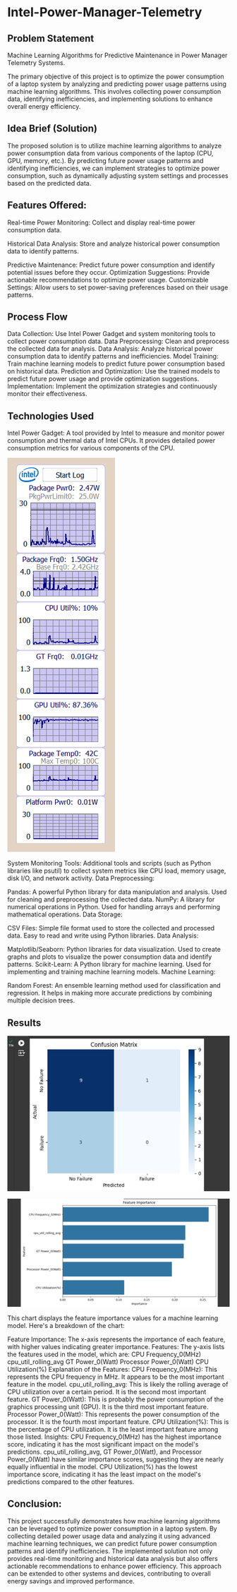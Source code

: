 # Intel-Power-Manager-Telemetry
## Problem Statement
Machine Learning Algorithms for Predictive Maintenance in Power Manager Telemetry Systems.

The primary objective of this project is to optimize the power consumption of a laptop system by analyzing and predicting power usage patterns using machine learning algorithms. This involves collecting power consumption data, identifying inefficiencies, and implementing solutions to enhance overall energy efficiency.
## Idea Brief (Solution)
The proposed solution is to utilize machine learning algorithms to analyze power consumption data from various components of the laptop (CPU, GPU, memory, etc.). By predicting future power usage patterns and identifying inefficiencies, we can implement strategies to optimize power consumption, such as dynamically adjusting system settings and processes based on the predicted data.
## Features Offered:
Real-time Power Monitoring: Collect and display real-time power consumption data.

Historical Data Analysis: Store and analyze historical power consumption data to identify patterns.

Predictive Maintenance: Predict future power consumption and identify potential issues before they occur.
Optimization Suggestions: Provide actionable recommendations to optimize power usage.
Customizable Settings: Allow users to set power-saving preferences based on their usage patterns.
## Process Flow
Data Collection:
Use Intel Power Gadget and system monitoring tools to collect power consumption data.
Data Preprocessing:
Clean and preprocess the collected data for analysis.
Data Analysis:
Analyze historical power consumption data to identify patterns and inefficiencies.
Model Training:
Train machine learning models to predict future power consumption based on historical data.
Prediction and Optimization:
Use the trained models to predict future power usage and provide optimization suggestions.
Implementation:
Implement the optimization strategies and continuously monitor their effectiveness.
## Technologies Used

Intel Power Gadget: A tool provided by Intel to measure and monitor power consumption and thermal data of Intel CPUs. It provides detailed power consumption metrics for various components of the CPU.

![Intel Power Gadget](img/img9.png)

System Monitoring Tools: Additional tools and scripts (such as Python libraries like psutil) to collect system metrics like CPU load, memory usage, disk I/O, and network activity.
Data Preprocessing:

Pandas: A powerful Python library for data manipulation and analysis. Used for cleaning and preprocessing the collected data.
NumPy: A library for numerical operations in Python. Used for handling arrays and performing mathematical operations.
Data Storage:

CSV Files: Simple file format used to store the collected and processed data. Easy to read and write using Python libraries.
Data Analysis:

Matplotlib/Seaborn: Python libraries for data visualization. Used to create graphs and plots to visualize the power consumption data and identify patterns.
Scikit-Learn: A Python library for machine learning. Used for implementing and training machine learning models.
Machine Learning:

Random Forest: An ensemble learning method used for classification and regression. It helps in making more accurate predictions by combining multiple decision trees.

## Results

![Confusion Matrix](img/img6.png)


![Feature Importance](img/img7.png)

This chart displays the feature importance values for a machine learning model. Here's a breakdown of the chart:

Feature Importance: The x-axis represents the importance of each feature, with higher values indicating greater importance.
Features: The y-axis lists the features used in the model, which are:
CPU Frequency_0(MHz)
cpu_util_rolling_avg
GT Power_0(Watt)
Processor Power_0(Watt)
CPU Utilization(%)
Explanation of the Features:
CPU Frequency_0(MHz): This represents the CPU frequency in MHz. It appears to be the most important feature in the model.
cpu_util_rolling_avg: This is likely the rolling average of CPU utilization over a certain period. It is the second most important feature.
GT Power_0(Watt): This is probably the power consumption of the graphics processing unit (GPU). It is the third most important feature.
Processor Power_0(Watt): This represents the power consumption of the processor. It is the fourth most important feature.
CPU Utilization(%): This is the percentage of CPU utilization. It is the least important feature among those listed.
Insights:
CPU Frequency_0(MHz) has the highest importance score, indicating it has the most significant impact on the model's predictions.
cpu_util_rolling_avg, GT Power_0(Watt), and Processor Power_0(Watt) have similar importance scores, suggesting they are nearly equally influential in the model.
CPU Utilization(%) has the lowest importance score, indicating it has the least impact on the model's predictions compared to the other features.
## Conclusion:
This project successfully demonstrates how machine learning algorithms can be leveraged to optimize power consumption in a laptop system. By collecting detailed power usage data and analyzing it using advanced machine learning techniques, we can predict future power consumption patterns and identify inefficiencies. The implemented solution not only provides real-time monitoring and historical data analysis but also offers actionable recommendations to enhance power efficiency. This approach can be extended to other systems and devices, contributing to overall energy savings and improved performance.
